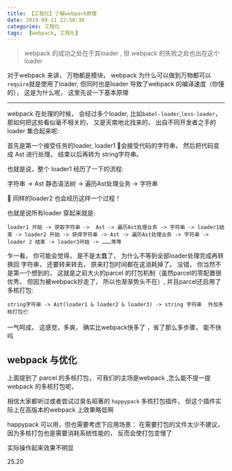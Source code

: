 ```yaml
---
title: 【工程化】了解webpack原理
date: 2019-09-11 22:58:30
categories: 工程化
tags:  [webpack, 工程化]
---
```



> webpack 的成功之处在于其loader , 但 webpack 的失败之处也出在这个loader

对于webpack 来讲， 万物都是模块， webpack 为什么可以做到万物都可以 `require`就是使用了loader,  但同时也是loader 导致了webpack 的编译速度（你懂的）， 这是为什么呢， 这里先说一下基本原理
***

webpack 在处理的时候， 会经过多个loader, 比如`babel-loader`,`less-loader`， 那如何把这些看似毫不相关的， 又是天南地北找来的， 出自不同开发者之手的loader 集合起来呢:

首先是第一个接受任务的loader, loader1 会接受代码的字符串， 然后把代码变成 Ast 进行处理， 结束以后再转为 string字符串。

也就是说，整个 loader1 经历了一下的流程:

字符串 -> Ast 静态语法树 -> 遍历Ast处理业务 -> 字符串


同样的loader2 也会经历这样一个过程！


也就是说所有loader 穿起来就是:
```
loader1 开始 -> 获取字符串 ->  Ast -> 遍历Ast处理业务 -> 字符串 -> loader1结束 -> loader2 开始 -> 获得字符串 -> Ast -> 遍历Ast处理业务 -> 字符串 -> loader 2 结束 -> loader3开始 -> ………等等
```

乍一看， 你可能会觉得， 是不是太蠢了， 为什么不等到全部loader处理完成再转换回 字符串， 还要转来转去， 原来打包时间都在这消耗掉了。
没错， 你当然不是第一个想到的， 这就是之前大火的parcel 的打包机制（虽然parcel的零配置很优秀， 但因为被webpack抄走了， 所以也渐渐势头不在）,  并且parcel还启用了多核打包:

```
string字符串 -> Ast(loader1 & loader2 & loader3) -> string 字符串  外加多核打包📦
```

一气呵成， 这感觉，多爽， 确实比webpack快多了 ，省了那么多步骤， 能不快吗


## webpack 与优化
上面提到了 parcel 的多核打包， 可我们的主场是webpack ,怎么能不提一提webpack 的多核打包呢， 

相信大家都听过或者尝试过臭名昭著的 `happypack` 多核打包插件， 但这个插件实际上在高版本的webpack 上效果略低啊

happypack 可以用，但也需要考虑下应用场景： 在需要打包的文件太少不建议， 因为多核打包也是需要消耗系统性能的， 反而会使打包变慢了

实际操作起来效果不明显


25.20
